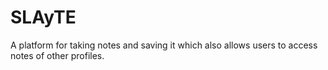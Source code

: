 # SLAyTE
A platform for taking notes and saving it which also allows users to access notes of other profiles.
